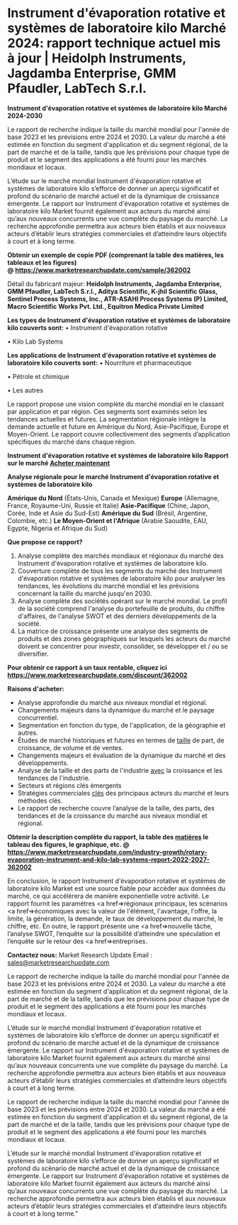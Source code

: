 # Instrument d'évaporation rotative et systèmes de laboratoire kilo Marché 2024: rapport technique actuel mis à jour | Heidolph Instruments, Jagdamba Enterprise, GMM Pfaudler, LabTech S.r.l.

<strong>Instrument d'évaporation rotative et systèmes de laboratoire kilo Marché 2024-2030</strong>

Le rapport de recherche indique la taille du marché mondial pour l'année de base 2023 et les prévisions entre 2024 et 2030. La valeur du marché a été estimée en fonction du segment d'application et du segment régional, de la part de marché et de la taille, tandis que les prévisions pour chaque type de produit et le segment des applications a été fourni pour les marchés mondiaux et locaux.

L’étude sur le marché mondial Instrument d'évaporation rotative et systèmes de laboratoire kilo s’efforce de donner un aperçu significatif et profond du scénario de marché actuel et de la dynamique de croissance émergente. Le rapport sur Instrument d'évaporation rotative et systèmes de laboratoire kilo Market fournit également aux acteurs du marché ainsi qu’aux nouveaux concurrents une vue complète du paysage du marché. La recherche approfondie permettra aux acteurs bien établis et aux nouveaux acteurs d’établir leurs stratégies commerciales et d’atteindre leurs objectifs à court et à long terme.

<strong><b>Obtenir un exemple de copie PDF (comprenant la table des matières, les tableaux et les figures) @ </b></strong><strong><a href=http://www.marketresearchupdate.com/sample/362002>https://www.marketresearchupdate.com/sample/362002</a></strong></u></a></strong>

Détail du fabricant majeur:
<strong>Heidolph Instruments, Jagdamba Enterprise, GMM Pfaudler, LabTech S.r.l., Aditya Scientific, K-jhil Scientific Glass, Sentinel Process Systems, Inc., ATR-ASAHI Process Systems (P) Limited, Macro Scientific Works Pvt. Ltd., Equitron Medica Private Limited</strong>

<strong>Les types de Instrument d'évaporation rotative et systèmes de laboratoire kilo couverts sont:</strong>
• Instrument d'évaporation rotative

• Kilo Lab Systems

<strong>Les applications de Instrument d'évaporation rotative et systèmes de laboratoire kilo couverts sont:</strong>
• Nourriture et pharmaceutique

• Pétrole et chimique

• Les autres

Le rapport propose une vision complète du marché mondial en le classant par application et par région. Ces segments sont examinés selon les tendances actuelles et futures. La segmentation régionale intègre la demande actuelle et future en Amérique du Nord, Asie-Pacifique, Europe et Moyen-Orient. Le rapport couvre collectivement des segments d’application spécifiques du marché dans chaque région.

<strong>Instrument d'évaporation rotative et systèmes de laboratoire kilo Rapport sur le marché <a href=https://www.marketresearchupdate.com/buynow/362002> Acheter maintenant </a></strong></a></strong>

<strong>Analyse régionale pour le marché Instrument d'évaporation rotative et systèmes de laboratoire kilo</strong>

<strong>Amérique du Nord</strong> (États-Unis, Canada et Mexique)
<strong>Europe</strong> (Allemagne, France, Royaume-Uni, Russie et Italie)
<strong>Asie-Pacifique</strong> (Chine, Japon, Corée, Inde et Asie du Sud-Est)
<strong>Amérique du Sud</strong> (Brésil, Argentine, Colombie, etc.)
<strong>Le Moyen-Orient et l'Afrique</strong> (Arabie Saoudite, EAU, Egypte, Nigeria et Afrique du Sud)

<strong>Que propose ce rapport?</strong>

1) Analyse complète des marchés mondiaux et régionaux du marché des Instrument d'évaporation rotative et systèmes de laboratoire kilo.
2) Couverture complète de tous les segments du marché des Instrument d'évaporation rotative et systèmes de laboratoire kilo pour analyser les tendances, les évolutions du marché mondial et les prévisions concernant la taille du marché jusqu'en 2030.
3) Analyse complète des sociétés opérant sur le marché mondial. Le profil de la société comprend l'analyse du portefeuille de produits, du chiffre d'affaires, de l'analyse SWOT et des derniers développements de la société.
4) La matrice de croissance présente une analyse des segments de produits et des zones géographiques sur lesquels les acteurs du marché doivent se concentrer pour investir, consolider, se développer et / ou se diversifier.

<strong>Pour obtenir ce rapport à un taux rentable, cliquez ici</strong>
<strong><a href=https://www.marketresearchupdate.com/discount/362002>https://www.marketresearchupdate.com/discount/362002</a></strong></b></u></strong></a>

<strong>Raisons d'acheter:</strong>
<ul>
  <li>Analyse approfondie du marché aux niveaux mondial et régional.</li>
  <li>Changements majeurs dans la dynamique du marché et le paysage concurrentiel.</li>
  <li>Segmentation en fonction du type, de l'application, de la géographie et autres.</li>
  <li>Études de marché historiques et futures en termes de <a href=>taille</a> de part, de croissance, de volume et de ventes.</li>
  <li>Changements majeurs et évaluation de la dynamique du marché et des développements.</li>
  <li>Analyse de la taille et des parts de l'industrie <a href=>avec</a> la croissance et les tendances de l'industrie.</li>
  <li>Secteurs et régions clés émergents</li>
  <li>Stratégies commerciales <a href=>clés</a> des principaux acteurs du marché et leurs méthodes clés.</li>
  <li>Le rapport de recherche couvre l’analyse de la taille, des parts, des tendances et de la croissance du marché aux niveaux mondial et régional.</li>
</ul>
<strong><b>Obtenir la description complète du rapport, la table des <a href=>matières</a> le tableau des figures, le graphique, etc. @ </b></strong> <strong><a href=https://www.marketresearchupdate.com/industry-growth/rotary-evaporation-instrument-and-kilo-lab-systems-report-2022-2027-362002>https://www.marketresearchupdate.com/industry-growth/rotary-evaporation-instrument-and-kilo-lab-systems-report-2022-2027-362002</a></strong></a></strong>

En conclusion, le rapport Instrument d'évaporation rotative et systèmes de laboratoire kilo Market est une source fiable pour accéder aux données du marché, ce qui accélérera de manière exponentielle votre activité. Le rapport fournit les paramètres <a href=>régionaux</a> principaux, les scénarios <a href=>économiques</a> avec la valeur de l'élément, l'avantage, l'offre, la limite, la génération, la demande, le taux de développement du marché, le chiffre, etc. En outre, le rapport présente une <a href=>nouvelle</a> tâche, l’analyse SWOT, l’enquête sur la possibilité d’atteindre une spéculation et l’enquête sur le retour des <a href=>entreprises.</a>

<strong>Contactez nous:</strong>
Market Research Update
Email : sales@marketresearchupdate.com

Le rapport de recherche indique la taille du marché mondial pour l'année de base 2023 et les prévisions entre 2024 et 2030. La valeur du marché a été estimée en fonction du segment d'application et du segment régional, de la part de marché et de la taille, tandis que les prévisions pour chaque type de produit et le segment des applications a été fourni pour les marchés mondiaux et locaux.

L’étude sur le marché mondial Instrument d'évaporation rotative et systèmes de laboratoire kilo s’efforce de donner un aperçu significatif et profond du scénario de marché actuel et de la dynamique de croissance émergente. Le rapport sur Instrument d'évaporation rotative et systèmes de laboratoire kilo Market fournit également aux acteurs du marché ainsi qu’aux nouveaux concurrents une vue complète du paysage du marché. La recherche approfondie permettra aux acteurs bien établis et aux nouveaux acteurs d’établir leurs stratégies commerciales et d’atteindre leurs objectifs à court et à long terme.

Le rapport de recherche indique la taille du marché mondial pour l'année de base 2023 et les prévisions entre 2024 et 2030. La valeur du marché a été estimée en fonction du segment d'application et du segment régional, de la part de marché et de la taille, tandis que les prévisions pour chaque type de produit et le segment des applications a été fourni pour les marchés mondiaux et locaux.

L’étude sur le marché mondial Instrument d'évaporation rotative et systèmes de laboratoire kilo s’efforce de donner un aperçu significatif et profond du scénario de marché actuel et de la dynamique de croissance émergente. Le rapport sur Instrument d'évaporation rotative et systèmes de laboratoire kilo Market fournit également aux acteurs du marché ainsi qu’aux nouveaux concurrents une vue complète du paysage du marché. La recherche approfondie permettra aux acteurs bien établis et aux nouveaux acteurs d’établir leurs stratégies commerciales et d’atteindre leurs objectifs à court et à long terme."
